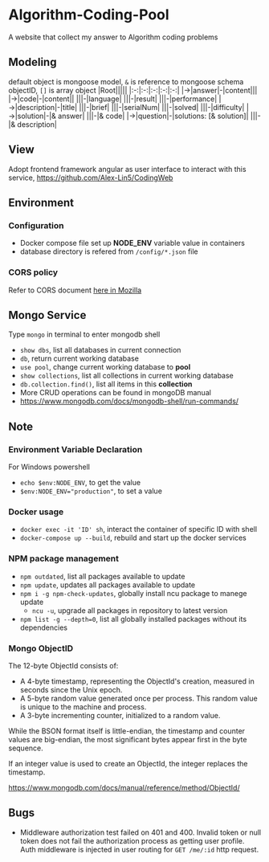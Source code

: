 # Algorithm-Coding-Pool
A website that collect my answer to Algorithm coding problems

## Modeling
default object is mongoose model, `&` is reference to mongoose schema objectID, `[]` is array object
|Root|||||
|:-:|:-:|:-:|:-:|:-:|
|→|answer|-|content|||
|→|code|-|content||
|||-|language|
|||-|result|
|||-|performance|
|→|description|-|title|
|||-|brief|
|||-|serialNum|
|||-|solved|
|||-|difficulty|
|→|solution|-|& answer|
|||-|& code|
|→|question|-|solutions: [& solution]|
|||-|& description|

## View
Adopt frontend framework angular as user interface to interact with this service, https://github.com/Alex-Lin5/CodingWeb

## Environment

### Configuration
- Docker compose file set up **NODE_ENV** variable value in containers
- database directory is refered from `/config/*.json` file
### CORS policy
Refer to CORS document [here in Mozilla](https://developer.mozilla.org/en-US/docs/Web/HTTP/CORS)
## Mongo Service
Type `mongo` in terminal to enter mongodb shell
- `show dbs`, list all databases in current connection
- `db`, return current working database
- `use pool`, change current working database to **pool**
- `show collections`, list all collections in current working database
- `db.collection.find()`, list all items in this **collection**
- More CRUD operations can be found in mongoDB manual
- https://www.mongodb.com/docs/mongodb-shell/run-commands/
## Note
### Environment Variable Declaration
For Windows powershell
- `echo $env:NODE_ENV`, to get the value
- `$env:NODE_ENV="production"`, to set a value
### Docker usage
- `docker exec -it 'ID' sh`, interact the container of specific ID with shell
- `docker-compose up --build`, rebuild and start up the docker services
### NPM package management
- `npm outdated`, list all packages available to update
- `npm update`, updates all packages available to update
- `npm i -g npm-check-updates`, globally install ncu package to manege update
  - `ncu -u`, upgrade all packages in repository to latest version
- `npm list -g --depth=0`, list all globally installed packages without its dependencies

### Mongo ObjectID
The 12-byte ObjectId consists of:
- A 4-byte timestamp, representing the ObjectId's creation, measured in seconds since the Unix epoch.
- A 5-byte random value generated once per process. This random value is unique to the machine and process.
- A 3-byte incrementing counter, initialized to a random value.

While the BSON format itself is little-endian, the timestamp and counter values are big-endian, the most significant bytes appear first in the byte sequence.

If an integer value is used to create an ObjectId, the integer replaces the timestamp.

https://www.mongodb.com/docs/manual/reference/method/ObjectId/

## Bugs
- Middleware authorization test failed on 401 and 400. Invalid token or null token does not fail the authorization process as getting user profile. Auth middleware is injected in user routing for `GET /me/:id` http request.
